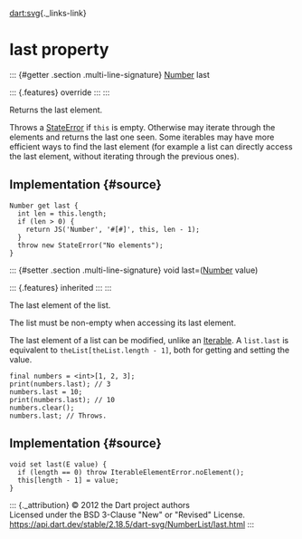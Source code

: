 [dart:svg](../../dart-svg/dart-svg-library){._links-link}

last property
=============

::: {#getter .section .multi-line-signature}
[Number](../number-class) last

::: {.features}
override
:::
:::

Returns the last element.

Throws a [StateError](../../dart-core/stateerror-class) if `this` is
empty. Otherwise may iterate through the elements and returns the last
one seen. Some iterables may have more efficient ways to find the last
element (for example a list can directly access the last element,
without iterating through the previous ones).

Implementation {#source}
--------------

``` {.language-dart data-language="dart"}
Number get last {
  int len = this.length;
  if (len > 0) {
    return JS('Number', '#[#]', this, len - 1);
  }
  throw new StateError("No elements");
}
```

::: {#setter .section .multi-line-signature}
void last=([Number](../number-class) value)

::: {.features}
inherited
:::
:::

The last element of the list.

The list must be non-empty when accessing its last element.

The last element of a list can be modified, unlike an
[Iterable](../../dart-core/iterable-class). A `list.last` is equivalent
to `theList[theList.length - 1]`, both for getting and setting the
value.

``` {.language-dart data-language="dart"}
final numbers = <int>[1, 2, 3];
print(numbers.last); // 3
numbers.last = 10;
print(numbers.last); // 10
numbers.clear();
numbers.last; // Throws.
```

Implementation {#source}
--------------

``` {.language-dart data-language="dart"}
void set last(E value) {
  if (length == 0) throw IterableElementError.noElement();
  this[length - 1] = value;
}
```

::: {._attribution}
© 2012 the Dart project authors\
Licensed under the BSD 3-Clause \"New\" or \"Revised\" License.\
<https://api.dart.dev/stable/2.18.5/dart-svg/NumberList/last.html>
:::
